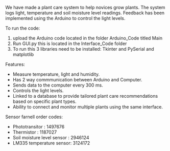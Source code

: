 We have made a plant care system to help novices grow plants. The system logs light, temperature and soil moisture level readings. Feedback has been implemented using the Arduino to control the light levels. 

To run the code:

1. upload the Arduino code located in the folder Arduino_Code titled Main
2. Run GUI.py this is located in the Interface_Code folder 
3. To run this 3 libraries need to be installed: Tkinter and PySerial and matplotlib


Features:

* Measure temperature, light and humidity. 
* Has 2 way commmunication between Arduino and Computer.
* Sends data to the computer every 300 ms. 
* Controls the light levels. 
* Linked to a database to provide tailored plant care recommendations based on specific plant types. 
* Ability to connect and monitor multiple plants using the same interface. 


Sensor farnell order codes:

* Phototransitor : 1497676
* Thermistor : 1187027
* Soil moisture level sensor : 2946124
* LM335 temperature sensor: 3124172
